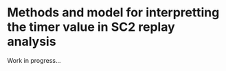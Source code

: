 Methods and model for interpretting the timer value in SC2 replay analysis
======================================================================
Work in progress...